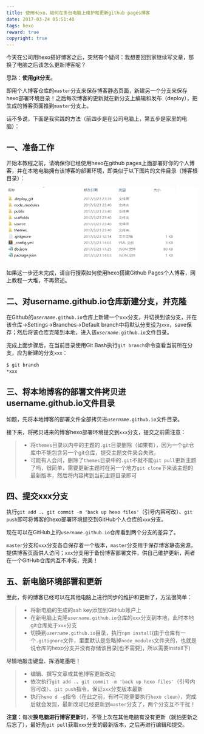 ```yaml
---
title: 使用Hexo，如何在多台电脑上维护和更新github pages博客
date: 2017-03-24 05:51:40
tags: hexo
reward: true
copyright: true
---
```


今天在公司用hexo搭好博客之后，突然有个疑问：我想要回到家继续写文章，那换了电脑之后该怎么更新博客呢？

思路：**使用git分支**。

即用个人博客仓库的`master`分支来保存博客静态页面，新建另一个分支来保存hexo部署环境目录！之后每次博客的更新就在新分支上编辑和发布（deploy），把生成的博客页面推到`master`分支上。

话不多说，下面是我实践的方法（前四步是在公司电脑上，第五步是家里的电脑）：

<!-- more -->

一、准备工作
---

开始本教程之前，请确保你已经使用hexo在github pages上面部署好你的个人博客，并在本地电脑拥有该博客的部署环境，即类似于以下图片的文件目录（博客根目录）：

![hexo-github-pages博客部署环境文件目录](/images/9U31M0VVJ.png)

如果这一步还未完成，请自行搜索如何使用hexo搭建Github Pages个人博客，网上教程一大堆，不再赘述。

二、对username.github.io仓库新建分支，并克隆
---

在Github的<code>*username*.github.io</code>仓库上新建一个`xxx`分支，并切换到该分支，并在该仓库->Settings->Branches->Default branch中将默认分支设为`xxx`，save保存；然后将该仓库克隆到本地，进入该<code>*username*.github.io</code>文件目录。

完成上面步骤后，在当前目录使用Git Bash执行`git branch`命令查看当前所在分支，应为新建的分支`xxx`：

```bash
$ git branch
*xxx
```

三、将本地博客的部署文件拷贝进username.github.io文件目录
---

如题，先将本地博客的部署文件全部拷贝进<code>*username*.github.io</code>文件目录。

接下来，将拷贝进来的博客hexo部署环境提交到`xxx`分支，提交之前需注意：

>* 将`themes`目录以内中的主题的`.git`目录删除（如果有），因为一个git仓库中不能包含另一个git仓库，提交主题文件夹会失败。
>* 可能有人会问，删除了`themes`目录中的`.git`不就不能`git pull`更新主题了吗，很简单，需要更新主题时在另一个地方`git clone`下来该主题的最新版本，然后将内容拷到当前主题目录即可

四、提交xxx分支
---

执行`git add .`、`git commit -m 'back up hexo files'`（引号内容可改）、`git push`即可将博客的hexo部署环境提交到GitHub个人仓库的`xxx`分支。

现在可以在GitHub上的<code>*username*.github.io</code>仓库看到两个分支的差异了。

`master`分支和`xxx`分支各自保存着一个版本，`master`分支用于保存博客静态资源，提供博客页面供人访问；`xxx`分支用于备份博客部署文件，供自己维护更新，两者在一个GitHub仓库内互不冲突，完美！

五、新电脑环境部署和更新
---

至此，你的博客已经可以在其他电脑上进行同步的维护和更新了，方法很简单：

>* 将新电脑的生成的ssh key添加到GitHub账户上
>* 在新电脑上克隆<code>*username*.github.io</code>仓库的`xxx`分支到本地，此时本地git仓库处于`xxx`分支
>* 切换到<code>*username*.github.io</code>目录，执行`npm install`(由于仓库有一个`.gitignore`文件，里面默认是忽略掉`node_modules`文件夹的，也就是说仓库的hexo分支并没有存储该目录[也不需要]，所以需要install下)

尽情地敲击键盘、挥洒笔墨吧！

>* 编辑、撰写文章或其他博客更新改动
>* 依次执行`git add .`、`git commit -m 'back up hexo files'`（引号内容可改）、`git push`指令，保证`xxx`分支版本最新
>* 执行`hexo d -g`指令（在此之前，有时可能需要执行`hexo clean`），完成后就会发现，最新改动已经更新到`master`分支了，两个分支互不干扰！


**注意**：每次**换电脑进行博客更新**时，不管上次在其他电脑有没有更新（就怕更新之后忘了），最好先`git pull`获取`xxx`分支的最新版本，之后再进行编辑和提交。
